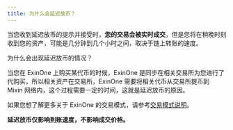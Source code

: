 ```yaml
---
title: 为什么会延迟放币？
---
```




当您收到延迟放币的提示并接受时，**您的交易会被实时成交**，但是您将在稍晚时刻收到您的资产，可能是几分钟到几个小时之间，取决于链上转账的速度。

为什么会出现延迟放币的情况？

当您在 ExinOne 上购买某代币的时候，ExinOne 是同步在相关交易所为您进行了代购买，所以相关资产在交易所，ExinOne 需要将相关代币从交易所提币到 Mixin 网络内，这个过程需要一定的时间，这就是延迟放币的原因。

如果您想了解更多关于 ExinOne 的交易模式，请参考[交易模式说明](/Instructions/TradingModel)。

**延迟放币仅影响到账速度，不影响成交价格。**
